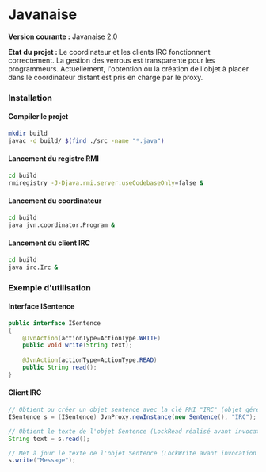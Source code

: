 # Javanaise

**Version courante :** Javanaise 2.0

**Etat du projet :** Le coordinateur et les clients IRC fonctionnent correctement. La gestion des verrous est transparente pour les programmeurs. Actuellement, l'obtention ou la création de l'objet à placer dans le coordinateur distant est pris en charge par le proxy.

### Installation
#### Compiler le projet
```sh
mkdir build
javac -d build/ $(find ./src -name "*.java")
```


#### Lancement du registre RMI
```sh
cd build
rmiregistry -J-Djava.rmi.server.useCodebaseOnly=false &
```

#### Lancement du coordinateur
```sh
cd build
java jvn.coordinator.Program &
```

#### Lancement du client IRC
```sh
cd build
java irc.Irc &
```

### Exemple d'utilisation
#### Interface ISentence
```java
public interface ISentence 
{
	@JvnAction(actionType=ActionType.WRITE)
	public void write(String text);
	
	@JvnAction(actionType=ActionType.READ)
	public String read();
}
```
#### Client IRC
```java
// Obtient ou créer un objet sentence avec la clé RMI "IRC" (objet géré en arrière plan par un JvnObject)
ISentence s = (ISentence) JvnProxy.newInstance(new Sentence(), "IRC");

// Obtient le texte de l'objet Sentence (LockRead réalisé avant invocation, Unlock réalisé après invocation de la méthode "read")
String text = s.read();

// Met à jour le texte de l'objet Sentence (LockWrite avant invocation et Unlock après invocation de la méthode "write")
s.write("Message");
```
